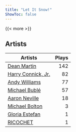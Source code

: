 ```yaml
---
title: "Let It Snow!"
ShowToc: false
---
```


{{< more >}}

## Artists
Artists | Plays 
----- | -----: 
[Dean Martin](/artists/dean-martin-6555) | 142
[Harry Connick, Jr.](/artists/harry-connick-jr-41411) | 82
[Andy Williams](/artists/andy-williams-16425) | 77
[Michael Bublé](/artists/michael-buble-58319) | 57
[Aaron Neville](/artists/aaron-neville-384) | 18
[Michael Bolton](/artists/michael-bolton-5090) | 3
[Gloria Estefan](/artists/gloria-estefan-31888) | 1
[RICOCHET](/artists/ricochet-30404504) | 1

